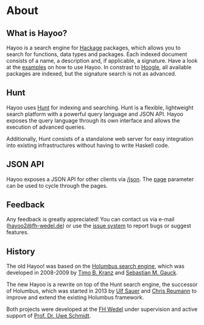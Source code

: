 About
=====

What is Hayoo?
-------------

Hayoo is a search engine for [Hackage][hackage] packages, which allows you to search for functions, data types and packages. Each indexed document consists of a name, a description and, if applicable, a signature. Have a look at the [examples](/Examples.md) on how to use Hayoo. In constrast to [Hoogle](http://www.haskell.org/hoogle/), all available packages are indexed, but the signature search is not as advanced.

Hunt
----

Hayoo uses [Hunt][huntsearch] for indexing and searching. Hunt is a flexible, lightweight search platform with a powerful query language and JSON API. Hayoo exposes the query language through its own interface and allows the execution of advanced queries. 

Additionally, Hunt consists of a standalone web server for easy integration into existing infrastructures without having to write Haskell code.


JSON API
--------

Hayoo exposes a JSON API for other clients via [/json](/json?query=Monad). The [page](/json?query=Monad&page=2) parameter can be used to cycle through the pages.

Feedback
--------

Any feedback is greatly appreciated! You can contact us via e-mail ([hayoo2@fh-wedel.de](mailto:hayoo2@fh-wedel.de)) or use the [issue system][hayoo-issues] to report bugs or suggest features.  

History
-------

The old Hayoo! was based on the [Holumbus search engine][holumbus-github], which was developed in 2008-2009 by [Timo B. Kranz](//github.com/tbk303) and [Sebastian M. Gauck](https://twitter.com/sgauck).

The new Hayoo is a rewrite on top of the Hunt search engine, the successor of Holumbus, which was started in 2013 by [Ulf Sauer](//github.com/ulfS) and [Chris Reumann](//github.com/chrisreu) to improve and extend the
existing Holumbus framework. 

Both projects were developed at the [FH Wedel](http://fh-wedel.de) under supervision and active support of
[Prof. Dr. Uwe Schmidt](http://fh-wedel.de/~si).

[huntsearch]: http://huntsearch.org "huntsearch.org"
[hackage]: http://hackage.haskell.org/ "Hackage"
[hayoo-issues]: https://github.com/hunt-framework/hayoo/issues "Hayoo Issues"

[holumbus-github]: //github.com/fortytools/holumbus "Holumbus on GitHub"
[hayoo-alt]: http://holumbus-alt.fh-wedel.de/hayoo/hayoo.html "Old Hayoo"
[holumbus-alt]: http://holumbus-alt.fh-wedel.de/trac "Holumbus"
